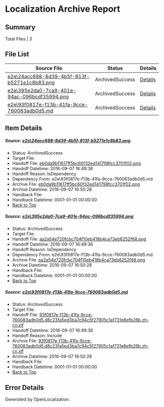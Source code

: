 # <a name='report-top'></a> Localization Archive Report

## Summary
 Total Files | 3

## File List
 Source File | Status | Details 
 ----------- | ------ | ------- 
 [e2e\24acc688-8d39-4b5f-813f-b5271e1c8b83.png](https://github.com/OpenLocalizationTestOrg/ol-test0/blob/b63290bc3a29591dd20491c35bda36d17e70e4f4/e2e/24acc688-8d39-4b5f-813f-b5271e1c8b83.png) | ArchivedSuccess | [Details](#eb0da9b11617ff5bc60f32ed141798fcc3701f021)
 [e2e\395e2da0-7ca9-401e-94ac-096bcdf35994.png](https://github.com/OpenLocalizationTestOrg/ol-test0/blob/b63290bc3a29591dd20491c35bda36d17e70e4f4/e2e/395e2da0-7ca9-401e-94ac-096bcdf35994.png) | ArchivedSuccess | [Details](#aa2a54e720fcbc704f10eb418b4ca73eb6252f682)
 [e2e\93f0817e-f13b-41fa-9cce-760083adb0d5.md](https://github.com/OpenLocalizationTestOrg/ol-test0/blob/b63290bc3a29591dd20491c35bda36d17e70e4f4/e2e/93f0817e-f13b-41fa-9cce-760083adb0d5.md) | ArchivedSuccess | [Details](#1066eab29027e895ac442851874162ae6f209eb43)

## Item Details
##### <a name='eb0da9b11617ff5bc60f32ed141798fcc3701f021'></a> Source: [e2e\24acc688-8d39-4b5f-813f-b5271e1c8b83.png](https://github.com/OpenLocalizationTestOrg/ol-test0/blob/b63290bc3a29591dd20491c35bda36d17e70e4f4/e2e/24acc688-8d39-4b5f-813f-b5271e1c8b83.png)
* Status: ArchivedSuccess
* Target File: 
* Handoff File: [eb0da9b11617ff5bc60f32ed141798fcc3701f02.png](https://github.com/OpenLocalizationTestOrg/ol-test0-handoff/blob/456960e9dee5e3bf856ef00fd7cf07333a42c475/ol-handoff/OpenLocalizationTestOrg/ol-test0-zhcn/ci/ht/eb0da9b11617ff5bc60f32ed141798fcc3701f02.png)
* Handoff Datetime: 2016-09-07 16:49:36
* Handoff Reason: IsDependency
* Dependency From: e2e\93f0817e-f13b-41fa-9cce-760083adb0d5.md
* Archive File: [eb0da9b11617ff5bc60f32ed141798fcc3701f02.png](https://github.com/OpenLocalizationTestOrg/ol-test0-handoff/blob/9fa0a17244d37d33233a167f76edb671a809e2df/ol-archive/OpenLocalizationTestOrg/ol-test0-zhcn/ci/ht/eb0da9b11617ff5bc60f32ed141798fcc3701f02.png)
* Archive Datetime: 2016-09-07 16:50:28
* Handback File: 
* Handback Datetime: 0001-01-01 00:00:00
* [Back to Top](#report-top)

##### <a name='aa2a54e720fcbc704f10eb418b4ca73eb6252f682'></a> Source: [e2e\395e2da0-7ca9-401e-94ac-096bcdf35994.png](https://github.com/OpenLocalizationTestOrg/ol-test0/blob/b63290bc3a29591dd20491c35bda36d17e70e4f4/e2e/395e2da0-7ca9-401e-94ac-096bcdf35994.png)
* Status: ArchivedSuccess
* Target File: 
* Handoff File: [aa2a54e720fcbc704f10eb418b4ca73eb6252f68.png](https://github.com/OpenLocalizationTestOrg/ol-test0-handoff/blob/456960e9dee5e3bf856ef00fd7cf07333a42c475/ol-handoff/OpenLocalizationTestOrg/ol-test0-zhcn/ci/ht/aa2a54e720fcbc704f10eb418b4ca73eb6252f68.png)
* Handoff Datetime: 2016-09-07 16:49:36
* Handoff Reason: IsDependency
* Dependency From: e2e\93f0817e-f13b-41fa-9cce-760083adb0d5.md
* Archive File: [aa2a54e720fcbc704f10eb418b4ca73eb6252f68.png](https://github.com/OpenLocalizationTestOrg/ol-test0-handoff/blob/9fa0a17244d37d33233a167f76edb671a809e2df/ol-archive/OpenLocalizationTestOrg/ol-test0-zhcn/ci/ht/aa2a54e720fcbc704f10eb418b4ca73eb6252f68.png)
* Archive Datetime: 2016-09-07 16:50:28
* Handback File: 
* Handback Datetime: 0001-01-01 00:00:00
* [Back to Top](#report-top)

##### <a name='1066eab29027e895ac442851874162ae6f209eb43'></a> Source: [e2e\93f0817e-f13b-41fa-9cce-760083adb0d5.md](https://github.com/OpenLocalizationTestOrg/ol-test0/blob/b63290bc3a29591dd20491c35bda36d17e70e4f4/e2e/93f0817e-f13b-41fa-9cce-760083adb0d5.md)
* Status: ArchivedSuccess
* Target File: 
* Handoff File: [93f0817e-f13b-41fa-9cce-760083adb0d5.d8c23fa5ed3ba7c94c5f27905c1af731e8efb26b.zh-cn.xlf](https://github.com/OpenLocalizationTestOrg/ol-test0-handoff/blob/456960e9dee5e3bf856ef00fd7cf07333a42c475/ol-handoff/OpenLocalizationTestOrg/ol-test0-zhcn/ci/ht/93f0817e-f13b-41fa-9cce-760083adb0d5.d8c23fa5ed3ba7c94c5f27905c1af731e8efb26b.zh-cn.xlf)
* Handoff Datetime: 2016-09-07 16:49:36
* Handoff Reason: Include
* Archive File: [93f0817e-f13b-41fa-9cce-760083adb0d5.d8c23fa5ed3ba7c94c5f27905c1af731e8efb26b.zh-cn.xlf](https://github.com/OpenLocalizationTestOrg/ol-test0-handoff/blob/9fa0a17244d37d33233a167f76edb671a809e2df/ol-archive/OpenLocalizationTestOrg/ol-test0-zhcn/ci/ht/93f0817e-f13b-41fa-9cce-760083adb0d5.d8c23fa5ed3ba7c94c5f27905c1af731e8efb26b.zh-cn.xlf)
* Archive Datetime: 2016-09-07 16:50:28
* Handback File: 
* Handback Datetime: 0001-01-01 00:00:00
* [Back to Top](#report-top)


## Error Details

Generated by OpenLocalization.
